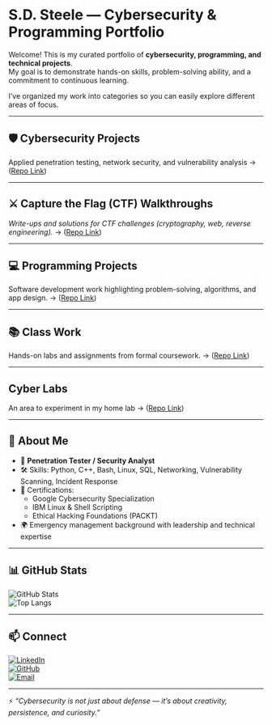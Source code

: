 # S.D. Steele — Cybersecurity & Programming Portfolio  

Welcome! This is my curated portfolio of **cybersecurity, programming, and technical projects**.  
My goal is to demonstrate hands-on skills, problem-solving ability, and a commitment to continuous learning.  

I’ve organized my work into categories so you can easily explore different areas of focus.  

---

## 🛡️ Cybersecurity Projects
Applied penetration testing, network security, and vulnerability analysis → ([Repo Link](https://github.com/SDSteele/Cybersecurity_Portfolio))  

---

## ⚔️ Capture the Flag (CTF) Walkthroughs 
  *Write-ups and solutions for CTF challenges (cryptography, web, reverse engineering).*  → ([Repo Link](https://github.com/SDSteele/Cybersecurity-CTFs))  

---

## 💻 Programming Projects  
Software development work highlighting problem-solving, algorithms, and app design.  → ([Repo Link](https://github.com/SDSteele/Programming_Portfolio))  
 
---

## 📚 Class Work  
Hands-on labs and assignments from formal coursework.  → ([Repo Link](https://github.com/SDSteele/Classwork_and_Certifications_Portfolio))  

---

## Cyber Labs
An area to experiment in my home lab → ([Repo Link](https://github.com/SDSteele/Cyber_Labs)) 

---
## 📌 About Me  
- 🎯 **Penetration Tester / Security Analyst**  
- 🛠️ Skills: Python, C++, Bash, Linux, SQL, Networking, Vulnerability Scanning, Incident Response  
- 📜 Certifications:  
  - Google Cybersecurity Specialization  
  - IBM Linux & Shell Scripting  
  - Ethical Hacking Foundations (PACKT)  
- 🌍 Emergency management background with leadership and technical expertise  

---

## 📊 GitHub Stats  

![GitHub Stats](https://github-readme-stats.vercel.app/api?username=SDSteele&show_icons=true&theme=radical)  
![Top Langs](https://github-readme-stats.vercel.app/api/top-langs/?username=SDSteele&layout=compact&theme=radical)  

---

## 📫 Connect  
[![LinkedIn](https://img.shields.io/badge/LinkedIn-blue?style=for-the-badge&logo=linkedin)](https://www.linkedin.com/in/shannon-steele26/)  
[![GitHub](https://img.shields.io/badge/GitHub-black?style=for-the-badge&logo=github)](#)  
[![Email](https://img.shields.io/badge/Email-red?style=for-the-badge&logo=gmail)](mailto:steele4cc@hmail.com)  

---

⚡ *“Cybersecurity is not just about defense — it’s about creativity, persistence, and curiosity.”*  
